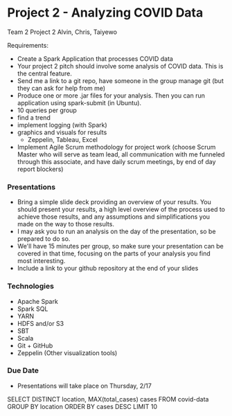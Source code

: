 # Project 2 - Analyzing COVID Data
Team 2 Project 2 Alvin, Chris, Taiyewo

Requirements:
- Create a Spark Application that processes COVID data
- Your project 2 pitch should involve some analysis of COVID data. This is the central feature. 
- Send me a link to a git repo, have someone in the group manage git (but they can ask for help from me)
- Produce one or more .jar files for your analysis. Then you can run application using spark-submit (in Ubuntu).
- 10 queries per group
- find a trend
- implement logging (with Spark)
- graphics and visuals for results
	- Zeppelin, Tableau, Excel
- Implement Agile Scrum methodology for project work (choose Scrum Master who will serve as team lead, all communication with me funneled through this associate, and have daily scrum meetings, by end of day report blockers)

### Presentations
- Bring a simple slide deck providing an overview of your results. You should present your results, a high level overview of the process used to achieve those results, and any assumptions and simplifications you made on the way to those results.
- I may ask you to run an analysis on the day of the presentation, so be prepared to do so.
- We'll have 15 minutes per group, so make sure your presentation can be covered in that time, focusing on the parts of your analysis you find most interesting.
- Include a link to your github repository at the end of your slides

### Technologies

- Apache Spark
- Spark SQL
- YARN
- HDFS and/or S3
- SBT
- Scala 
- Git + GitHub
- Zeppelin (Other visualization tools)


### Due Date
- Presentations will take place on Thursday, 2/17

SELECT DISTINCT location, MAX(total_cases) cases FROM covid-data GROUP BY location ORDER BY cases DESC LIMIT 10
